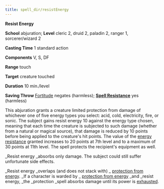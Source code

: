 ```yaml
---
title: spell_dir/resistEnergy
---
```

 **Resist Energy**

**School** abjuration; **Level** cleric 2, druid 2, paladin 2, ranger 1, sorcerer/wizard 2

**Casting Time** 1 standard action

**Components** V, S, DF

**Range** touch

**Target** creature touched

**Duration** 10 min./level

**Saving Throw** [Fortitude](../combat#_fortitude) negates (harmless); **[Spell Resistance](../glossary#_spell-resistance)** yes (harmless)

This abjuration grants a creature limited protection from damage of whichever one of five energy types you select: acid, cold, electricity, fire, or sonic. The subject gains resist energy 10 against the energy type chosen, meaning that each time the creature is subjected to such damage (whether from a natural or magical source), that damage is reduced by 10 points before being applied to the creature's hit points. The value of the [energy resistance](../glossary#_energy-resistance) granted increases to 20 points at 7th level and to a maximum of 30 points at 11th level. The spell protects the recipient's equipment as well.

_Resist energy _absorbs only damage. The subject could still suffer unfortunate side effects.

_Resist energy _overlaps (and does not stack with) _ [protection from energy](protectionFromEnergy#_protection-from-energy). _If a character is warded by _ [protection from energy](protectionFromEnergy#_protection-from-energy) _and _resist energy, _the _protection _spell absorbs damage until its power is [exhausted](../glossary#_exhausted).

